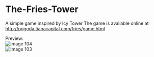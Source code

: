 # The-Fries-Tower
A simple game inspired by Icy Tower
The game is available online at http://pogoda.tianacapital.com/fries/game.html 

Preview: <br />
![image 104](https://user-images.githubusercontent.com/120416913/211203328-62b5356a-8b7c-47c9-85c0-98edae2f945d.png) <br />
![image 103](https://user-images.githubusercontent.com/120416913/211203331-6b06ebc7-1091-4b68-b112-8646bbb91a69.png)
